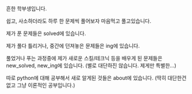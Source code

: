 흔한 학부생입니다.

쉽고, 사소하더라도 하루 한 문제씩 풀어보자 마음먹고 풀고있습니다.

제가 푼 문제들은 solved에 있습니다.

제가 풀다 틀리거나, 중간에 던져놓은 문제들은 ing에 있습니다.

풀었거나 푸는 과정중에 제가 새로운 스킬/테크닉 등을 배우게 된 문제들은
new_solved, new_ing에 있습니다. (별로 대단하진 않습니다. 제게만 특별한...)

따로 python에 대해 공부해서 새로 알게된 것들은 about에 있습니다.
(딱히 대단한건 없고 그냥 이론적인 공부입니다.)
